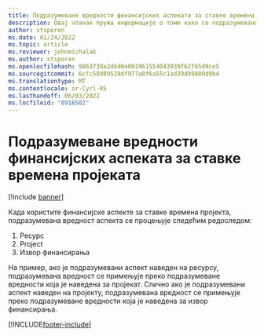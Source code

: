 ```yaml
---
title: Подразумеване вредности финансијских аспеката за ставке времена пројеката
description: Овај чланак пружа информације о томе како се подразумевани финансијски аспекти примењују на ставке времена.
author: stsporen
ms.date: 01/24/2022
ms.topic: article
ms.reviewer: johnmichalak
ms.author: stsporen
ms.openlocfilehash: 9863738a2d6d0e001961554043939f62f65d9ce5
ms.sourcegitcommit: 6cfc50d89528df977a8f6a55c1ad39d99800d9b4
ms.translationtype: MT
ms.contentlocale: sr-Cyrl-RS
ms.lasthandoff: 06/03/2022
ms.locfileid: "8916582"
---
```

# <a name="defaulting-financial-dimensions-for-project-time-entries"></a>Подразумеване вредности финансијских аспеката за ставке времена пројеката

[!include [banner](../includes/banner.md)]

Када користите финансијске аспекте за ставке времена пројекта, подразумевана вредност аспекта се процењује следећим редоследом:

1. Ресурс
2. Project
3. Извор финансирања

На пример, ако је подразумевани аспект наведен на ресурсу, подразумевана вредност се примењује преко подразумеване вредности која је наведена за пројекат. Слично ако је подразумевани аспект наведен на пројекту, подразумевана вредност се примењује преко подразумеване вредности која је наведена за извор финансирања.

[!INCLUDE[footer-include](../includes/footer-banner.md)]
